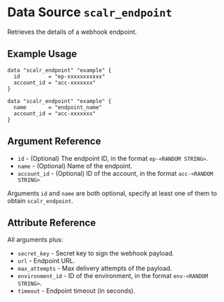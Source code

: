 
# Data Source `scalr_endpoint` 

Retrieves the details of a webhook endpoint.

## Example Usage

```hcl
data "scalr_endpoint" "example" {
  id         = "ep-xxxxxxxxxxx"
  account_id = "acc-xxxxxxx"
}
```

```hcl
data "scalr_endpoint" "example" {
  name       = "endpoint_name"
  account_id = "acc-xxxxxxx"
}
```

## Argument Reference

* `id` - (Optional) The endpoint ID, in the format `ep-<RANDOM STRING>`.
* `name` - (Optional) Name of the endpoint.
* `account_id` - (Optional) ID of the account, in the format `acc-<RANDOM STRING>`

Arguments `id` and `name` are both optional, specify at least one of them to obtain `scalr_endpoint`.

## Attribute Reference

All arguments plus:

* `secret_key` - Secret key to sign the webhook payload. 
* `url` - Endpoint URL. 
* `max_attempts` - Max delivery attempts of the payload.
* `environment_id` - ID of the environment, in the format `env-<RANDOM STRING>`.
* `timeout` - Endpoint timeout (in seconds). 